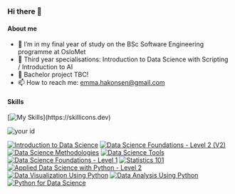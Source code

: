 ### Hi there 👋

#### About me

<!--
**hakonem/hakonem** is a ✨ _special_ ✨ repository because its `README.md` (this file) appears on your GitHub profile.

Here are some ideas to get you started:

- 🔭 I’m currently working on ...
- 
- 👯 I’m looking to collaborate on ...
- 🤔 I’m looking for help with ...
- 💬 Ask me about ...
- 📫 How to reach me: ...
- 😄 Pronouns: ...
- ⚡ Fun fact: ...
-->

- 🌱 I’m in my final year of study on the BSc Software Engineering programme at OsloMet 
- :jigsaw: Third year specialisations: Introduction to Data Science with Scripting / Introduction to AI
- :dart: Bachelor project TBC!
- 📫 How to reach me: emma.hakonsen@gmail.com 

#### Skills
[![My Skills](https://skillicons.dev/icons?i=java,python,matlab,mysql,js,jquery,html,css,)](https://skillicons.dev)

![your id](https://road-to-kaggle-grandmaster.vercel.app/api/simple/hakonem)

<!--START_SECTION:badges-->

[![Introduction to Data Science](https://images.credly.com/size/110x110/images/b38a42e0-dc58-4ce2-b6c0-28d978e8aaad/image.png)](http://www.credly.com/badges/75acb437-7ee7-4ede-a4a9-4deb7d747ec2 "Introduction to Data Science")
[![Data Science Foundations - Level 2 (V2)](https://images.credly.com/size/110x110/images/d7321425-c989-4bf9-846a-cd2a647d213b/Data_Sci_Foundations_Level_2_-_CC_-_2019.png)](http://www.credly.com/badges/e6aca297-c404-4d9f-8fa0-f05a2e6b7f30 "Data Science Foundations - Level 2 (V2)")
[![Data Science Methodologies](https://images.credly.com/size/110x110/images/dfd6eb51-4caa-4ffe-b107-85ece064370c/Data_Science_Methodologies.png)](http://www.credly.com/badges/cfa5fd2f-14a5-459d-ade0-d983b21062f0 "Data Science Methodologies")
[![Data Science Tools](https://images.credly.com/size/110x110/images/de9471ce-018c-4bf4-af49-5c9c1d488613/Data_Science_Tools.png)](http://www.credly.com/badges/3dc2f061-a5de-4976-b5c2-f39cc3cea4fd "Data Science Tools")
[![Data Science Foundations - Level 1](https://images.credly.com/size/110x110/images/5ca7b236-6105-4154-ba22-c8ae12ec1d8c/Data_Sci_Found_Level_1_-_CC_-_2019.png)](http://www.credly.com/badges/188f4c7f-c96a-45cb-8612-ddfbc7d879fc "Data Science Foundations - Level 1")
[![Statistics 101](https://images.credly.com/size/110x110/images/49211314-919e-4207-885a-7d2ff76ddb07/Statistics_101_-_CC.png)](http://www.credly.com/badges/94feee1c-3856-4ccb-b5f5-e2bcb4ca790f "Statistics 101")
[![Applied Data Science with Python - Level 2](https://images.credly.com/size/110x110/images/73ac7b07-679c-4c0e-94d9-8b9dc11efe59/Applied_Data_Science_with_Python.png)](http://www.credly.com/badges/566583ce-f057-4c69-ae47-efe39a782a5c "Applied Data Science with Python - Level 2")
[![Data Visualization Using Python](https://images.credly.com/size/110x110/images/087eaefb-61a2-426b-ae74-74efca195667/Data_Visualization_Using_Python.png)](http://www.credly.com/badges/ba26b214-3665-42db-bc58-791d5fa7e4d8 "Data Visualization Using Python")
[![Data Analysis Using Python](https://images.credly.com/size/110x110/images/ba34cb1c-4344-43f5-9685-55e2e901c0f0/Data_Analysis_using_Python.png)](http://www.credly.com/badges/86d70a3a-dc45-48e2-86f6-de505fe6ca25 "Data Analysis Using Python")
[![Python for Data Science](https://images.credly.com/size/110x110/images/84ac9eff-b8a2-4683-846b-f59887a73801/Python_101_Data_Science.png)](http://www.credly.com/badges/09aa8aaa-fc33-499b-aba8-7f530236f179 "Python for Data Science")
<!--END_SECTION:badges-->
